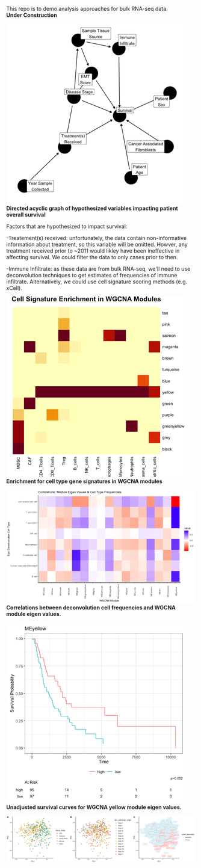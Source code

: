 This repo is to demo analysis approaches for bulk RNA-seq data. 
\
**Under Construction**

![alt text](https://github.com/SciOmics/TCGA_Melanoma_RNASeq/blob/main/outputs/plots/DAG.png?raw=true)  
**Directed acyclic graph of hypothesized variables impacting patient overall survival**
  
  
Factors that are hypothesized to impact survival:
  
-Treatement(s) received: unfortunately, the data contain non-informative information about treatment, so this variable will be omitted. Howver, any treatment received prior to ~2011 would likley have been ineffective in affecting survival. We could filter the data to only cases prior to then. 
  
-Immune Infiltrate: as these data are from bulk RNA-seq, we'll need to use deconvolution techniques to get estimates of frequencies of immune infiltrate. Alternatively, we could use cell signature scoring methods (e.g. xCell). 
  
![alt_text](https://github.com/SciOmics/TCGA_Melanoma_RNASeq/blob/main/outputs/cell_types_in_WGCNA_modules.png?raw=true)  
**Enrichment for cell type gene signatures  in WGCNA modules**
  
![alt_text](https://github.com/SciOmics/TCGA_Melanoma_RNASeq/blob/main/outputs/module_deconvolution_correlations.png?raw=true)  
**Correlations between deconvolution cell frequencies and WGCNA module eigen values.**
  
![alt_text](https://github.com/SciOmics/TCGA_Melanoma_RNASeq/blob/main/outputs/yellow_module_survival.png?raw=true)  
**Unadjusted survival curves for WGCNA yellow module eigen values.**
  
![alt_text](https://github.com/SciOmics/TCGA_Melanoma_RNASeq/blob/main/outputs/pca_plots.png?raw=true)  
